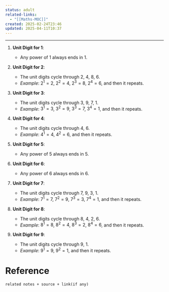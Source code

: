 ```yaml
---
status: adult
related-links:
  - "[[Maths-MOC]]"
created: 2025-02-24T23:46
updated: 2025-04-11T10:37
---
```

---

1. **Unit Digit for 1**: 
   - Any power of 1 always ends in 1.

2. **Unit Digit for 2**: 
   - The unit digits cycle through 2, 4, 8, 6. 
   - *Example*: $2^1 = 2$, $2^2 = 4$, $2^3 = 8$, $2^4 = 6$, and then it repeats.

3. **Unit Digit for 3**: 
   - The unit digits cycle through 3, 9, 7, 1. 
   - *Example*: $3^1 = 3$, $3^2 = 9$, $3^3 = 7$, $3^4 = 1$, and then it repeats.

4. **Unit Digit for 4**: 
   - The unit digits cycle through 4, 6. 
   - *Example*: $4^1 = 4$, $4^2 = 6$, and then it repeats.

5. **Unit Digit for 5**: 
   - Any power of 5 always ends in 5.

6. **Unit Digit for 6**: 
   - Any power of 6 always ends in 6.

7. **Unit Digit for 7**: 
   - The unit digits cycle through 7, 9, 3, 1. 
   - *Example*: $7^1 = 7$, $7^2 = 9$, $7^3 = 3$, $7^4 = 1$, and then it repeats.

8. **Unit Digit for 8**: 
   - The unit digits cycle through 8, 4, 2, 6. 
   - *Example*: $8^1 = 8$, $8^2 = 4$, $8^3 = 2$, $8^4 = 6$, and then it repeats.

9. **Unit Digit for 9**: 
   - The unit digits cycle through 9, 1. 
   - *Example*: $9^1 = 9$, $9^2 = 1$, and then it repeats.


# Reference
`related notes + source + link(if any)`
 

